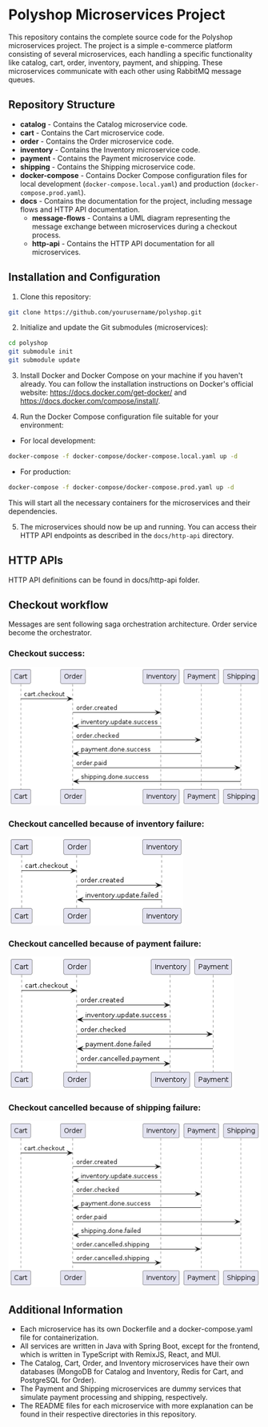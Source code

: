 # Polyshop Microservices Project

This repository contains the complete source code for the Polyshop microservices project. The project is a simple e-commerce platform consisting of several microservices, each handling a specific functionality like catalog, cart, order, inventory, payment, and shipping. These microservices communicate with each other using RabbitMQ message queues.

## Repository Structure

- **catalog** - Contains the Catalog microservice code.
- **cart** - Contains the Cart microservice code.
- **order** - Contains the Order microservice code.
- **inventory** - Contains the Inventory microservice code.
- **payment** - Contains the Payment microservice code.
- **shipping** - Contains the Shipping microservice code.
- **docker-compose** - Contains Docker Compose configuration files for local development (`docker-compose.local.yaml`) and production (`docker-compose.prod.yaml`).
- **docs** - Contains the documentation for the project, including message flows and HTTP API documentation.
  - **message-flows** - Contains a UML diagram representing the message exchange between microservices during a checkout process.
  - **http-api** - Contains the HTTP API documentation for all microservices.

## Installation and Configuration

1. Clone this repository:

```bash
git clone https://github.com/yourusername/polyshop.git
```

2. Initialize and update the Git submodules (microservices):

```bash
cd polyshop
git submodule init
git submodule update
```

3. Install Docker and Docker Compose on your machine if you haven't already. You can follow the installation instructions on Docker's official website: https://docs.docker.com/get-docker/ and https://docs.docker.com/compose/install/.

4. Run the Docker Compose configuration file suitable for your environment:

- For local development:

```bash
docker-compose -f docker-compose/docker-compose.local.yaml up -d
```

- For production:

```bash
docker-compose -f docker-compose/docker-compose.prod.yaml up -d
```

This will start all the necessary containers for the microservices and their dependencies.

5. The microservices should now be up and running. You can access their HTTP API endpoints as described in the `docs/http-api` directory.

## HTTP APIs

HTTP API definitions can be found in docs/http-api folder.

## Checkout workflow

Messages are sent following saga orchestration architecture. Order service become the orchestrator.

### Checkout success:

![Checkout success](images/checkout-success.png)

### Checkout cancelled because of inventory failure:

![Checkout inventory failed](images/checkout-inventory-failed.png)

### Checkout cancelled because of payment failure:

![Checkout payment failed](images/checkout-payment-failed.png)

### Checkout cancelled because of shipping failure:

![Checkout shipping failed](images/checkout-shipping-failed.png)

## Additional Information

- Each microservice has its own Dockerfile and a docker-compose.yaml file for containerization.
- All services are written in Java with Spring Boot, except for the frontend, which is written in TypeScript with RemixJS, React, and MUI.
- The Catalog, Cart, Order, and Inventory microservices have their own databases (MongoDB for Catalog and Inventory, Redis for Cart, and PostgreSQL for Order).
- The Payment and Shipping microservices are dummy services that simulate payment processing and shipping, respectively.
- The README files for each microservice with more explanation can be found in their respective directories in this repository.
